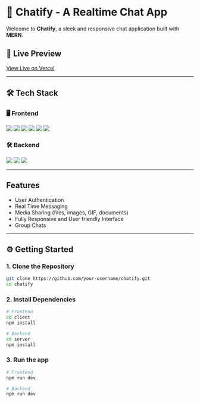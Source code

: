 # 💬 Chatify - A Realtime Chat App

Welcome to **Chatify**, a sleek and responsive chat application built with **MERN**.

## 🔗 Live Preview

[View Live on Vercel](https://chatify-orpin-six.vercel.app)  

---

## 🛠 Tech Stack

### 🖥️ Frontend

<p align="left">
  <img src="https://img.shields.io/badge/React-20232A?logo=react&logoColor=61DAFB&style=for-the-badge" />
  <img src="https://img.shields.io/badge/Vite-646CFF?logo=vite&logoColor=white&style=for-the-badge" />
  <img src="https://img.shields.io/badge/Tailwind_CSS-38B2AC?logo=tailwind-css&logoColor=white&style=for-the-badge" />
  <img src="https://img.shields.io/badge/Zustand-000000?logo=zustand&logoColor=white&style=for-the-badge" />
  <img src="https://img.shields.io/badge/ShadCN_UI-111827?style=for-the-badge" />
  <img src="https://img.shields.io/badge/Axios-5A29E4?logo=axios&logoColor=white&style=for-the-badge" />
</p>

### 🛠 Backend

<p align="left">
  <img src="https://img.shields.io/badge/Node.js-339933?logo=node.js&logoColor=white&style=for-the-badge" />
  <img src="https://img.shields.io/badge/Express.js-000000?logo=express&logoColor=white&style=for-the-badge" />
  <img src="https://img.shields.io/badge/MongoDB-47A248?logo=mongodb&logoColor=white&style=for-the-badge" />
</p>

---

## Features

- User Authentication
- Real Time Messaging
- Media Sharing (files, images, GIF, documents)
- Fully Responsive and User friendly Interface
- Group Chats
---

## ⚙️ Getting Started

### 1. Clone the Repository

```bash
git clone https://github.com/your-username/chatify.git
cd chatify
```

### 2. Install Dependencies

```bash
# Frontend
cd client
npm install
```

```bash
# Backend
cd server
npm install
```

### 3. Run the app

```bash
# Frontend
npm run dev
```
```bash
# Backend
npm run dev
```



